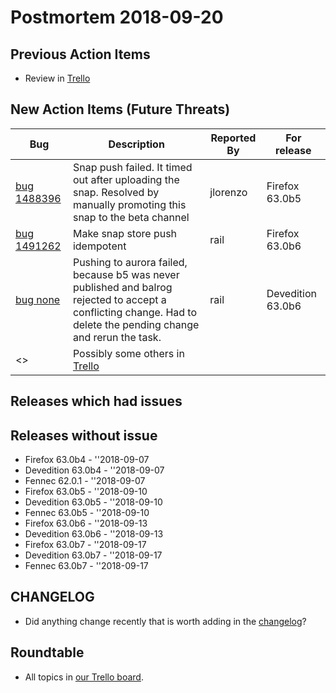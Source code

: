 # Postmortem 2018-09-20

## Previous Action Items

* Review in [Trello](https://trello.com/b/aLnCtUjm/releaseduty)

## New Action Items (Future Threats)

| Bug                                                           | Description                | Reported By         | For release |
| ------------------------------------------------------------- | -------------------------- | ------------------- | ----------- |
| [bug 1488396](https://bugzil.la/1488396)  | Snap push failed. It timed out after uploading the snap. Resolved by manually promoting this snap to the beta channel | jlorenzo  | Firefox 63.0b5 |
| [bug 1491262](https://bugzil.la/1491262)  |  Make snap store push idempotent | rail  | Firefox 63.0b6 |
| [bug none](https://bugzil.la/none)  | Pushing to aurora failed, because b5 was never published and balrog rejected to accept a conflicting change. Had to delete the pending change and rerun the task. | rail  | Devedition 63.0b6 |
| <> | Possibly some others in [Trello](https://trello.com/b/aLnCtUjm/releaseduty) | | | | |

## Releases which had issues


## Releases without issue

* Firefox 63.0b4 - ''2018-09-07
* Devedition 63.0b4 - ''2018-09-07
* Fennec 62.0.1 - ''2018-09-07
* Firefox 63.0b5 - ''2018-09-10
* Devedition 63.0b5 - ''2018-09-10
* Fennec 63.0b5 - ''2018-09-10
* Firefox 63.0b6 - ''2018-09-13
* Devedition 63.0b6 - ''2018-09-13
* Firefox 63.0b7 - ''2018-09-17
* Devedition 63.0b7 - ''2018-09-17
* Fennec 63.0b7 - ''2018-09-17

## CHANGELOG
- Did anything change recently that is worth adding in the [changelog](https://github.com/mozilla-releng/releasewarrior-2.0/blob/master/docs/CHANGELOG.md)?

## Roundtable
- All topics in [our Trello board](https://trello.com/b/aLnCtUjm/releaseduty).